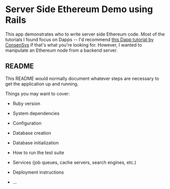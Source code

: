 # Server Side Ethereum Demo using Rails
This app demonstrates who to write server side Ethereum code. Most of the tutorials I 
found focus on Dapps -- I'd recommend [this Dapp tutorial by ConsenSys](https://medium.com/@ConsenSys/a-101-noob-intro-to-programming-smart-contracts-on-ethereum-695d15c1dab4#.9wq3jadqf) 
if that's what you're looking for. However, I wanted to manipulate an Ethereum node from
a backend server.






## README

This README would normally document whatever steps are necessary to get the
application up and running.

Things you may want to cover:

* Ruby version

* System dependencies

* Configuration

* Database creation

* Database initialization

* How to run the test suite

* Services (job queues, cache servers, search engines, etc.)

* Deployment instructions

* ...
